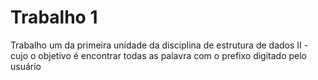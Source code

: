 
# Trabalho 1

Trabalho um da primeira unidade da disciplina de estrutura de dados II - cujo o objetivo é encontrar todas as palavra com o prefixo digitado pelo usuário
